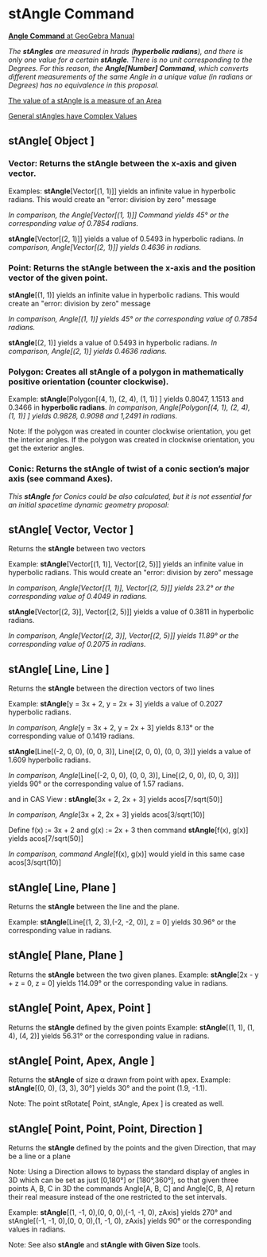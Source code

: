 # stAngle Command

[<b>Angle Command</b> at GeoGebra Manual](https://wiki.geogebra.org/en/Angle_Command)

<i> The <b>stAngles</b> are measured in hrads (<b>hyperbolic radians</b>), and there is only one value for a certain <b>stAngle</b>. There is no unit corresponding to the Degrees. For this reason, the  <b>Angle[Number] Command</b>, which converts different measurements of the same Angle in a unique value (in radians or Degrees) has no equivalence in this proposal.</i>

[The value of a stAngle is a measure of an Area](https://github.com/probaxeoxebra/probaMinkoski/blob/master/documents/stAngles.pdf)

[General stAngles have Complex Values](https://github.com/probaxeoxebra/probaMinkoski/blob/master/documents/ComplexstAngles.pdf)

## stAngle[ Object ]
### Vector: Returns the <b>stAngle</b> between the x‐axis and given vector.

Examples: 
<b>stAngle</b>[Vector[(1, 1)]] yields an infinite value in hyperbolic radians. This would create an "error: division by zero" message

<i> In comparison, the Angle[Vector[(1, 1)]] Command yields 45° or the corresponding value of 0.7854 radians.</i>

<b>stAngle</b>[Vector[(2, 1)]] yields a value of 0.5493 in hyperbolic radians. 
<i> In comparison, Angle[Vector[(2, 1)]] yields 0.4636 in radians.</i>

### Point: Returns the <b>stAngle</b> between the x‐axis and the position vector of the given point.

<b>stAngle</b>[(1, 1)] yields an infinite value in hyperbolic radians. This would create an "error: division by zero" message

<i> In comparison, Angle[(1, 1)] yields 45° or the corresponding value of 0.7854 radians.</i>

<b>stAngle</b>[(2, 1)] yields a value of 0.5493 in hyperbolic radians. 
<i> In comparison, Angle[(2, 1)] yields 0.4636 radians.</i>

### Polygon: Creates all <b>stAngle</b> of a polygon in mathematically positive orientation (counter clockwise).

Example: <b>stAngle</b>[Polygon[(4, 1), (2, 4), (1, 1)] ] yields 0.8047, 1.1513 and 0.3466 in  <b>hyperbolic radians</b>.
<i> In comparison, Angle[Polygon[(4, 1), (2, 4), (1, 1)] ] yields 0.9828, 0.9098 and 1,2491 in radians.</i>

Note: If the polygon was created in counter clockwise orientation, you get the interior angles. If the polygon was created in clockwise orientation, you get the exterior angles.

### Conic: Returns the <b>stAngle</b> of twist of a conic section’s major axis (see command Axes).
<i> This  <b>stAngle</b>  for Conics could be also calculated, but it is not essential for an initial spacetime dynamic geometry proposal:</i>

## stAngle[ Vector, Vector ]
Returns the <b>stAngle</b> between two vectors 

Example:
<b>stAngle</b>[Vector[(1, 1)], Vector[(2, 5)]] yields an infinite value in hyperbolic radians. This would create an "error: division by zero" message

<i> In comparison, Angle[Vector[(1, 1)], Vector[(2, 5)]] yields 23.2° or the corresponding value of 0.4049 in radians.</i>

<b>stAngle</b>[Vector[(2, 3)], Vector[(2, 5)]] yields a value of 0.3811 in hyperbolic radians. 

<i> In comparison, Angle[Vector[(2, 3)], Vector[(2, 5)]] yields 11.89° or the corresponding value of 0.2075 in radians.</i>


## stAngle[ Line, Line ]
Returns the <b>stAngle</b> between the direction vectors of two lines 

Example:
<b>stAngle</b>[y = 3x + 2, y = 2x + 3] yields a value of 0.2027 hyperbolic radians.

<i> In comparison, Angle</i>[y = 3x + 2, y = 2x + 3] yields 8.13° or the corresponding value of 0.1419 radians.

<b>stAngle</b>[Line[(-2, 0, 0), (0, 0, 3)], Line[(2, 0, 0), (0, 0, 3)]] yields a value of 1.609 hyperbolic radians.

<i> In comparison, Angle</i>[Line[(-2, 0, 0), (0, 0, 3)], Line[(2, 0, 0), (0, 0, 3)]] yields 90° or the corresponding value of 1.57 radians.

and in CAS View :
<b>stAngle</b>[3x + 2, 2x + 3] yields acos[7/sqrt(50)]

<i> In comparison, Angle</i>[3x + 2, 2x + 3] yields acos[3/sqrt(10)]

Define f(x) := 3x + 2 and g(x) := 2x + 3 then command <b>stAngle</b>[f(x), g(x)] yields acos[7/sqrt(50)]

<i> In comparison, command Angle</i>[f(x), g(x)] would yield in this same case acos[3/sqrt(10)]

## stAngle[ Line, Plane ]
Returns the <b>stAngle</b> between the line and the plane.

Example:
<b>stAngle</b>[Line[(1, 2, 3),(-2, -2, 0)], z = 0] yields 30.96° or the corresponding value in radians.

## stAngle[ Plane, Plane ]
Returns the <b>stAngle</b> between the two given planes.
Example:
<b>stAngle</b>[2x - y + z = 0, z = 0] yields 114.09° or the corresponding value in radians.

## stAngle[ Point, Apex, Point ]
Returns the <b>stAngle</b> defined by the given points 
Example:
<b>stAngle</b>[(1, 1), (1, 4), (4, 2)] yields 56.31° or the corresponding value in radians.

## stAngle[ Point, Apex, Angle ]
Returns the <b>stAngle</b> of size α drawn from point with apex.
Example:
<b>stAngle</b>[(0, 0), (3, 3), 30°] yields 30° and the point (1.9, -1.1).

Note: The point stRotate[ Point, stAngle, Apex ] is created as well.

## stAngle[ Point, Point, Point, Direction ]
Returns the <b>stAngle</b> defined by the points and the given Direction, that may be a line or a plane 

Note: Using a Direction allows to bypass the standard display of angles in 3D which can be set as just [0,180°] or [180°,360°], 
so that given three points A, B, C in 3D the commands Angle[A, B, C] and Angle[C, B, A] return their real measure 
instead of the one restricted to the set intervals.

Example:
<b>stAngle</b>[(1, -1, 0),(0, 0, 0),(-1, -1, 0), zAxis] yields 270° and stAngle[(-1, -1, 0),(0, 0, 0),(1, -1, 0), zAxis] yields 90° or the corresponding values in radians.

Note: See also <b>stAngle</b> and <b>stAngle with Given Size</b> tools.
